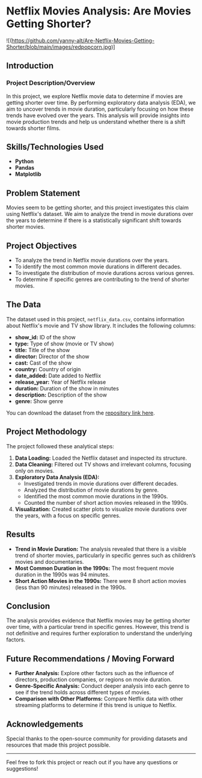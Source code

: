 # Netflix Movies Analysis: Are Movies Getting Shorter?

![(https://github.com/yanny-alt/Are-Netflix-Movies-Getting-Shorter/blob/main/images/redpopcorn.jpg)] <!-- Replace with your image link -->

## Introduction

### Project Description/Overview
In this project, we explore Netflix movie data to determine if movies are getting shorter over time. By performing exploratory data analysis (EDA), we aim to uncover trends in movie duration, particularly focusing on how these trends have evolved over the years. This analysis will provide insights into movie production trends and help us understand whether there is a shift towards shorter films.

## Skills/Technologies Used

- **Python**
- **Pandas**
- **Matplotlib**

## Problem Statement

Movies seem to be getting shorter, and this project investigates this claim using Netflix's dataset. We aim to analyze the trend in movie durations over the years to determine if there is a statistically significant shift towards shorter movies.

## Project Objectives

- To analyze the trend in Netflix movie durations over the years.
- To identify the most common movie durations in different decades.
- To investigate the distribution of movie durations across various genres.
- To determine if specific genres are contributing to the trend of shorter movies.

## The Data

The dataset used in this project, `netflix_data.csv`, contains information about Netflix's movie and TV show library. It includes the following columns:

- **show_id:** ID of the show
- **type:** Type of show (movie or TV show)
- **title:** Title of the show
- **director:** Director of the show
- **cast:** Cast of the show
- **country:** Country of origin
- **date_added:** Date added to Netflix
- **release_year:** Year of Netflix release
- **duration:** Duration of the show in minutes
- **description:** Description of the show
- **genre:** Show genre

You can download the dataset from the [repository link here](your_data_link_here).

## Project Methodology

The project followed these analytical steps:

1. **Data Loading:** Loaded the Netflix dataset and inspected its structure.
2. **Data Cleaning:** Filtered out TV shows and irrelevant columns, focusing only on movies.
3. **Exploratory Data Analysis (EDA):** 
   - Investigated trends in movie durations over different decades.
   - Analyzed the distribution of movie durations by genre.
   - Identified the most common movie durations in the 1990s.
   - Counted the number of short action movies released in the 1990s.
4. **Visualization:** Created scatter plots to visualize movie durations over the years, with a focus on specific genres.

## Results

- **Trend in Movie Duration:** The analysis revealed that there is a visible trend of shorter movies, particularly in specific genres such as children’s movies and documentaries.
- **Most Common Duration in the 1990s:** The most frequent movie duration in the 1990s was 94 minutes.
- **Short Action Movies in the 1990s:** There were 8 short action movies (less than 90 minutes) released in the 1990s.

## Conclusion

The analysis provides evidence that Netflix movies may be getting shorter over time, with a particular trend in specific genres. However, this trend is not definitive and requires further exploration to understand the underlying factors.

## Future Recommendations / Moving Forward

- **Further Analysis:** Explore other factors such as the influence of directors, production companies, or regions on movie duration.
- **Genre-Specific Analysis:** Conduct deeper analysis into each genre to see if the trend holds across different types of movies.
- **Comparison with Other Platforms:** Compare Netflix data with other streaming platforms to determine if this trend is unique to Netflix.

## Acknowledgements

Special thanks to the open-source community for providing datasets and resources that made this project possible.

---

Feel free to fork this project or reach out if you have any questions or suggestions!

